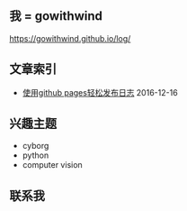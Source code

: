 ## 我 = gowithwind
https://gowithwind.github.io/log/

## 文章索引 
- [使用github pages轻松发布日志](log) 2016-12-16

## 兴趣主题
- cyborg 
- python 
- computer vision


## 联系我

